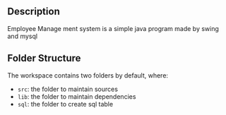 ## Description

Employee Manage ment system is a simple java program made by swing and mysql

## Folder Structure

The workspace contains two folders by default, where:

- `src`: the folder to maintain sources
- `lib`: the folder to maintain dependencies
-  `sql`: the folder to create sql table


